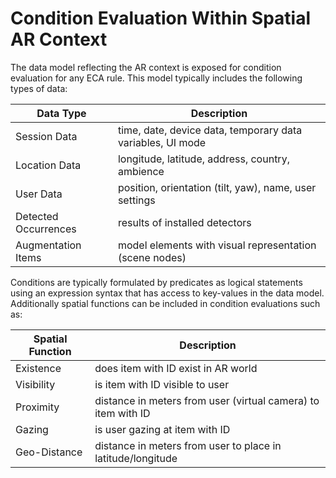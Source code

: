 # Condition Evaluation Within Spatial AR Context

The data model reflecting the AR context is exposed for condition evaluation for any ECA rule. This model typically includes the following types of data:

| Data Type | Description |
|---|---|
| Session Data| time, date, device data, temporary data variables, UI mode |
| Location Data | longitude, latitude, address, country, ambience |
| User Data | position, orientation (tilt, yaw), name, user settings |
| Detected Occurrences | results of installed detectors
| Augmentation Items | model elements with visual representation (scene nodes) |

Conditions are typically formulated by predicates as logical statements using an expression syntax that has access to key-values in the data model. Additionally spatial functions can be included in condition evaluations such as:

| Spatial Function | Description |
|---|---|
| Existence | does item with ID exist in AR world |
| Visibility | is item with ID visible to user |
| Proximity | distance in meters from user (virtual camera) to item with ID |
| Gazing | is user gazing at item with ID |
| Geo-Distance | distance in meters from user to place in latitude/longitude |